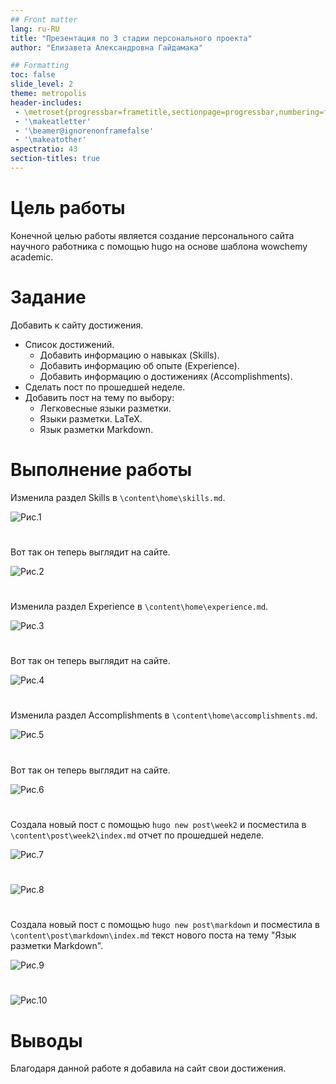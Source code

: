 ```yaml
---
## Front matter
lang: ru-RU
title: "Презентация по 3 стадии персонального проекта"
author: "Елизавета Александровна Гайдамака"

## Formatting
toc: false
slide_level: 2
theme: metropolis
header-includes: 
 - \metroset{progressbar=frametitle,sectionpage=progressbar,numbering=fraction}
 - '\makeatletter'
 - '\beamer@ignorenonframefalse'
 - '\makeatother'
aspectratio: 43
section-titles: true
---
```


# Цель работы

Конечной целью работы является создание персонального сайта научного работника с помощью hugo на основе шаблона wowchemy academic.

# Задание

Добавить к сайту достижения.

- Список достижений.
  - Добавить информацию о навыках (Skills).
  - Добавить информацию об опыте (Experience).
  - Добавить информацию о достижениях (Accomplishments).
- Сделать пост по прошедшей неделе.
- Добавить пост на тему по выбору:
  - Легковесные языки разметки.
  - Языки разметки. LaTeX.
  - Язык разметки Markdown.

# Выполнение работы

Изменила раздел Skills в `\content\home\skills.md`.

![Рис.1](image\picture1.png)  

#

Вот так он теперь выглядит на сайте.

![Рис.2](image\picture2.png)  

#

Изменила раздел Experience в `\content\home\experience.md`.

![Рис.3](image\picture3.png) 

#

Вот так он теперь выглядит на сайте.

![Рис.4](image\picture4.png)  

#

Изменила раздел Accomplishments в `\content\home\accomplishments.md`.

![Рис.5](image\picture5.png) 

#

Вот так он теперь выглядит на сайте.

![Рис.6](image\picture6.png) 

#

Создала новый пост с помощью `hugo new post\week2` и посместила в `\content\post\week2\index.md` отчет по прошедшей неделе.

![Рис.7](image\picture7.png) 

#

![Рис.8](image\picture8.png) 

#

Создала новый пост с помощью `hugo new post\markdown` и посместила в `\content\post\markdown\index.md` текст нового поста на тему "Язык разметки Markdown".

![Рис.9](image\picture9.png) 

#

![Рис.10](image\picture10.png) 

# Выводы

Благодаря данной работе я добавила на сайт свои достижения.
